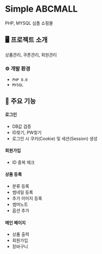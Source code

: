 # Simple ABCMALL
PHP, MYSQL 심플 쇼핑몰


## 🖥️ 프로젝트 소개
상품관리, 쿠폰관리, 회원관리
<br>

### ⚙️ 개발 환경
- `PHP 8.0`
- `MYSQL`

## 📌 주요 기능
#### 로그인 
- DB값 검증
- ID찾기, PW찾기
- 로그인 시 쿠키(Cookie) 및 세션(Session) 생성
#### 회원가입
- ID 중복 체크

#### 상품 등록
- 분류 등록
- 썸네일 등록
- 추가 이미지 등록
- 썸머노트 
- 옵션 추가

#### 메인 페이지 
- 상품 출력
- 회원가입
- 장바구니
